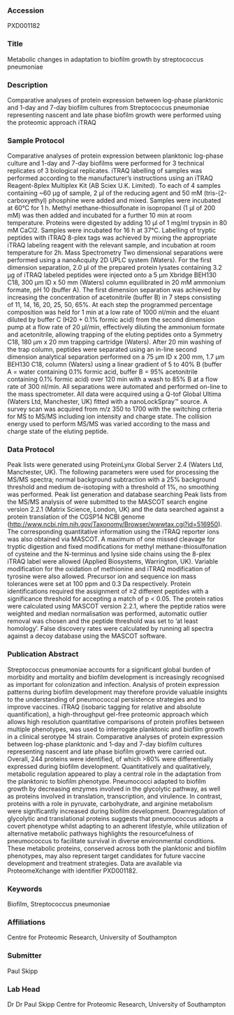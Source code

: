 ### Accession
PXD001182

### Title
Metabolic changes in adaptation to biofilm growth by streptococcus pneumoniae

### Description
Comparative analyses of protein expression between log-phase planktonic and 1-day and 7-day biofilm cultures from Streptococcus pneumoniae representing nascent and late phase biofilm growth were performed using the proteomic approach iTRAQ

### Sample Protocol
Comparative analyses of protein expression between planktonic log-phase culture and 1-day and 7-day biofilms were performed for 3 technical replicates of 3 biological replicates. iTRAQ labelling of samples was performed according to the manufacturer’s instructions using an iTRAQ Reagent-8plex Multiplex Kit (AB Sciex U.K. Limited). To each of 4 samples containing ~60 µg of sample, 2 µl of the reducing agent and 50 mM (tris-(2-carboxyethyl) phosphine were added and mixed. Samples were incubated at 60°C for 1 h. Methyl methane-thiosulfonate in isopropanol (1 µl of 200 mM) was then added and incubated for a further 10 min at room temperature. Proteins were digested by adding 10 μl of 1 mg/ml trypsin in 80 mM CaCl2. Samples were incubated for 16 h at 37°C. Labelling of tryptic peptides with iTRAQ 8-plex tags was achieved by mixing the appropriate iTRAQ labeling reagent with the relevant sample, and incubation at room temperature for 2h.   Mass Spectrometry Two dimensional separations were performed using a nanoAcquity 2D UPLC system (Waters). For the first dimension separation, 2.0 µl of the prepared protein lysates containing 3.2  µg of iTRAQ labeled peptides were injected onto a 5 µm Xbridge BEH130 C18, 300 µm ID x 50 mm (Waters) column equilibrated in 20 mM ammonium formate, pH 10 (buffer A). The first dimension separation was achieved by increasing the concentration of acetonitrile (buffer B) in 7 steps consisting of 11, 14, 16, 20, 25, 50, 65%. At each step the programmed percentage composition was held for 1 min at a low rate of 1000 nl/min and the eluant diluted by buffer C (H20 + 0.1% formic acid) from the second dimension pump at a flow rate of 20  µl/min, effectively diluting the ammonium formate and acetonitrile, allowing trapping of the eluting peptides onto a Symmetry C18, 180 µm x 20 mm trapping cartridge (Waters). After 20 min washing of the trap column, peptides were separated using an in-line second dimension analytical separation performed on a 75 µm ID x 200 mm, 1.7 µm BEH130 C18, column (Waters) using a linear gradient of 5 to 40% B (buffer A = water containing 0.1% formic acid, buffer B = 95% acetonitrile containing 0.1% formic acid) over 120 min with a wash to 85% B at a flow rate of 300 nl/min. All separations were automated and performed on-line to the mass spectrometer. All data were acquired using a Q-tof Global Ultima (Waters Ltd, Manchester, UK) fitted with a nanoLockSpray™ source. A survey scan was acquired from m/z 350 to 1700 with the switching criteria for MS to MS/MS including ion intensity and charge state.  The collision energy used to perform MS/MS was varied according to the mass and charge state of the eluting peptide.

### Data Protocol
Peak lists were generated using ProteinLynx Global Server 2.4 (Waters Ltd, Manchester, UK). The following parameters were used for processing the MS/MS spectra; normal background subtraction with a 25% background threshold and medium de-isotoping with a threshold of 1%, no smoothing was performed.  Peak list generation and database searching Peak lists from the MS/MS analysis of were submitted to the MASCOT search engine version 2.2.1 (Matrix Science, London, UK) and the data searched against a protein translation of the CGSP14 NCBI genome (http://www.ncbi.nlm.nih.gov/Taxonomy/Browser/wwwtax.cgi?id=516950). The corresponding quantitative information using the iTRAQ reporter ions was also obtained via MASCOT. A maximum of one missed cleavage for tryptic digestion and fixed modifications for methyl methane-thiosulfonation of cysteine and the N-terminus and lysine side chains using the 8-plex iTRAQ label were allowed (Applied Biosystems, Warrington, UK). Variable modification for the oxidation of methionine and iTRAQ modification of tyrosine were also allowed. Precursor ion and sequence ion mass tolerances were set at 100 ppm and 0.3 Da respectively.  Protein identifications required the assignment of ≥2 different peptides with a significance threshold for accepting a match of p < 0.05. The protein ratios were calculated using MASCOT version 2.2.1, where the peptide ratios were weighted and median normalisation was performed, automatic outlier removal was chosen and the peptide threshold was set to ‘at least homology’. False discovery rates were calculated by running all spectra against a decoy database using the MASCOT software.

### Publication Abstract
Streptococcus pneumoniae accounts for a significant global burden of morbidity and mortality and biofilm development is increasingly recognised as important for colonization and infection. Analysis of protein expression patterns during biofilm development may therefore provide valuable insights to the understanding of pneumococcal persistence strategies and to improve vaccines. iTRAQ (isobaric tagging for relative and absolute quantification), a high-throughput gel-free proteomic approach which allows high resolution quantitative comparisons of protein profiles between multiple phenotypes, was used to interrogate planktonic and biofilm growth in a clinical serotype 14 strain. Comparative analyses of protein expression between log-phase planktonic and 1-day and 7-day biofilm cultures representing nascent and late phase biofilm growth were carried out. Overall, 244 proteins were identified, of which &gt;80% were differentially expressed during biofilm development. Quantitatively and qualitatively, metabolic regulation appeared to play a central role in the adaptation from the planktonic to biofilm phenotype. Pneumococci adapted to biofilm growth by decreasing enzymes involved in the glycolytic pathway, as well as proteins involved in translation, transcription, and virulence. In contrast, proteins with a role in pyruvate, carbohydrate, and arginine metabolism were significantly increased during biofilm development. Downregulation of glycolytic and translational proteins suggests that pneumococcus adopts a covert phenotype whilst adapting to an adherent lifestyle, while utilization of alternative metabolic pathways highlights the resourcefulness of pneumococcus to facilitate survival in diverse environmental conditions. These metabolic proteins, conserved across both the planktonic and biofilm phenotypes, may also represent target candidates for future vaccine development and treatment strategies. Data are available via ProteomeXchange with identifier PXD001182.

### Keywords
Biofilm, Streptococcus pneumoniae

### Affiliations
Centre for Proteomic Research, University of Southampton

### Submitter
Paul Skipp

### Lab Head
Dr Dr Paul Skipp
Centre for Proteomic Research, University of Southampton


